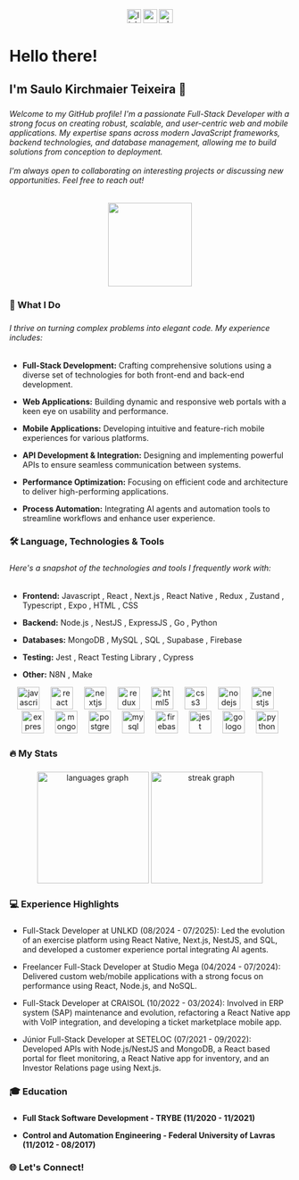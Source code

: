 <div align="center">
  <img src="https://img.shields.io/static/v1?message=LinkedIn&logo=linkedin&label=&color=0077B5&logoColor=white&labelColor=&style=for-the-badge" height="25" alt="linkedin logo"  />
  <img src="https://img.shields.io/static/v1?message=Gmail&logo=gmail&label=&color=D14836&logoColor=white&labelColor=&style=for-the-badge" height="25" alt="gmail logo"  />
  <img src="https://img.shields.io/static/v1?message=Whatsapp&logo=whatsapp&label=&color=25D366&logoColor=white&labelColor=&style=for-the-badge" height="25" alt="whatsapp logo"  />
</div>

###

<h1 align="left">Hello there!</h1>

###

<h2 align="left">I'm Saulo Kirchmaier Teixeira 👋</h2>

###

<h6 align="left">Welcome to my GitHub profile! I'm a passionate Full-Stack Developer with a strong focus on creating robust, scalable, and user-centric web and mobile applications. My expertise spans across modern JavaScript frameworks, backend technologies, and database management, allowing me to build solutions from conception to deployment.<br><br>I'm always open to collaborating on interesting projects or discussing new opportunities. Feel free to reach out!</h6>

###

<div align="center">
  <img height="150" src="https://media2.giphy.com/media/v1.Y2lkPTc5MGI3NjExZzV4YWxzeXd6M294aDR2dnhsMzVycGlra204cHRmcTNmMzg3MTQwbyZlcD12MV9pbnRlcm5hbF9naWZfYnlfaWQmY3Q9Zw/IPWXYMP4t2ODvzwOYk/giphy.gif"  />
</div>

###

<h3 align="left">🚀 What I Do</h3>

###

<h6 align="left">I thrive on turning complex problems into elegant code. My experience includes:</h6>

  - **Full-Stack Development:** Crafting comprehensive solutions using a diverse set of technologies for both front-end and back-end development.

  - **Web Applications:** Building dynamic and responsive web portals with a keen eye on usability and performance.

  - **Mobile Applications:** Developing intuitive and feature-rich mobile experiences for various platforms.

  - **API Development & Integration:** Designing and implementing powerful APIs to ensure seamless communication between systems.

  - **Performance Optimization:** Focusing on efficient code and architecture to deliver high-performing applications.

  - **Process Automation:** Integrating AI agents and automation tools to streamline workflows and enhance user experience.

###

<h3 align="left">🛠 Language, Technologies & Tools</h3>

###

<h6 align="left">Here's a snapshot of the technologies and tools I frequently work with:</h6>

- **Frontend:** Javascript , React , Next.js , React Native , Redux , Zustand , Typescript , Expo , HTML , CSS 
    
- **Backend:** Node.js , NestJS , ExpressJS , Go , Python 

- **Databases:** MongoDB , MySQL , SQL , Supabase , Firebase

- **Testing:** Jest , React Testing Library , Cypress

- **Other:** N8N , Make

<div align="center">
  <img src="https://cdn.jsdelivr.net/gh/devicons/devicon/icons/javascript/javascript-original.svg" height="40" alt="javascript logo"  />
  <img width="12" />
  <img src="https://cdn.jsdelivr.net/gh/devicons/devicon/icons/react/react-original.svg" height="40" alt="react logo"  />
  <img width="12" />
  <img src="https://cdn.jsdelivr.net/gh/devicons/devicon/icons/nextjs/nextjs-original.svg" height="40" alt="nextjs logo"  />
  <img width="12" />
  <img src="https://cdn.jsdelivr.net/gh/devicons/devicon/icons/redux/redux-original.svg" height="40" alt="redux logo"  />
  <img width="12" />
  <img src="https://cdn.jsdelivr.net/gh/devicons/devicon/icons/html5/html5-original.svg" height="40" alt="html5 logo"  />
  <img width="12" />
  <img src="https://cdn.jsdelivr.net/gh/devicons/devicon/icons/css3/css3-original.svg" height="40" alt="css3 logo"  />
  <img width="12" />
  <img src="https://cdn.jsdelivr.net/gh/devicons/devicon/icons/nodejs/nodejs-original.svg" height="40" alt="nodejs logo"  />
  <img width="12" />
  <img src="https://cdn.jsdelivr.net/gh/devicons/devicon/icons/nestjs/nestjs-original.svg" height="40" alt="nestjs logo"  />
  <img width="12" />
  <img src="https://cdn.jsdelivr.net/gh/devicons/devicon/icons/express/express-original.svg" height="40" alt="express logo"  />
  <img width="12" />
  <img src="https://cdn.jsdelivr.net/gh/devicons/devicon/icons/mongodb/mongodb-original.svg" height="40" alt="mongodb logo"  />
  <img width="12" />
  <img src="https://cdn.jsdelivr.net/gh/devicons/devicon/icons/postgresql/postgresql-original.svg" height="40" alt="postgresql logo"  />
  <img width="12" />
  <img src="https://cdn.jsdelivr.net/gh/devicons/devicon/icons/mysql/mysql-original.svg" height="40" alt="mysql logo"  />
  <img width="12" />
  <img src="https://cdn.jsdelivr.net/gh/devicons/devicon/icons/firebase/firebase-plain.svg" height="40" alt="firebase logo"  />
  <img width="12" />
  <img src="https://cdn.jsdelivr.net/gh/devicons/devicon/icons/jest/jest-plain.svg" height="40" alt="jest logo"  />
  <img width="12" />
  <img src="https://cdn.jsdelivr.net/gh/devicons/devicon/icons/go/go-original.svg" height="40" alt="go logo"  />
  <img width="12" />
  <img src="https://cdn.jsdelivr.net/gh/devicons/devicon/icons/python/python-original.svg" height="40" alt="python logo"  />
</div>

###

<h3 align="left">🔥 My Stats</h3>

###

<div align="center">
  <img src="https://github-readme-stats.vercel.app/api/top-langs?username=saulokirchmaier&locale=en&hide_title=false&layout=compact&card_width=320&langs_count=6&theme=onedark&hide_border=false&order=2" height="200" alt="languages graph"  />
  <img src="https://streak-stats.demolab.com?user=saulokirchmaier&locale=en&mode=daily&theme=onedark&hide_border=false&border_radius=5&order=3" height="200" alt="streak graph"  />
</div>

###

<h3 align="left">💻 Experience Highlights</h3>

###

- Full-Stack Developer at UNLKD (08/2024 - 07/2025): Led the evolution of an exercise platform using React Native, Next.js, NestJS, and SQL, and developed a customer experience portal integrating AI agents. 

- Freelancer Full-Stack Developer at Studio Mega (04/2024 - 07/2024): Delivered custom web/mobile applications with a strong focus on performance using React, Node.js, and NoSQL. 

- Full-Stack Developer at CRAISOL (10/2022 - 03/2024): Involved in ERP system (SAP) maintenance and evolution, refactoring a React Native app with VoIP integration, and developing a ticket marketplace mobile app. 

- Júnior Full-Stack Developer at SETELOC (07/2021 - 09/2022): Developed APIs with Node.js/NestJS and MongoDB, a React based portal for fleet monitoring, a React Native app for inventory, and an Investor Relations page using Next.js. 

###

<h3 align="left">🎓 Education</h3>

###

- **Full Stack Software Development - TRYBE (11/2020 - 11/2021)**

- **Control and Automation Engineering - Federal University of Lavras (11/2012 - 08/2017)**

###

<h3 align="left">🌐 Let's Connect!</h3>
